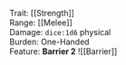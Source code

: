 Trait: [[Strength]]  
Range: [[Melee]]  
Damage: `dice:1d6` physical  
Burden: One-Handed  
Feature: **Barrier 2**
![[Barrier]]